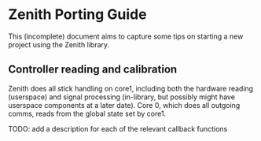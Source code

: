 # Zenith Porting Guide

This (incomplete) document aims to capture some tips on starting a new project using the Zenith library.

## Controller reading and calibration

Zenith does all stick handling on core1, including both the hardware reading (userspace) and signal processing (in-library, but possibly might have userspace components at a later date). Core 0, which does all outgoing comms, reads from the global state set by core1.

TODO: add a description for each of the relevant callback functions